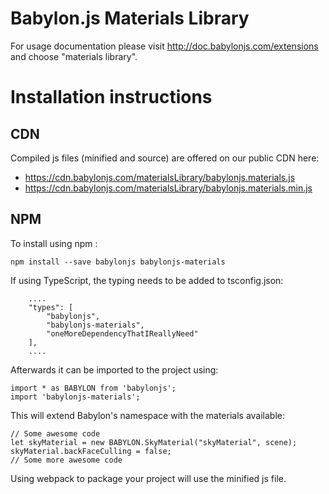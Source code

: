 Babylon.js Materials Library
=====================

For usage documentation please visit http://doc.babylonjs.com/extensions and choose "materials library".

# Installation instructions

## CDN

Compiled js files (minified and source) are offered on our public CDN here:

* https://cdn.babylonjs.com/materialsLibrary/babylonjs.materials.js
* https://cdn.babylonjs.com/materialsLibrary/babylonjs.materials.min.js

## NPM

To install using npm :

```
npm install --save babylonjs babylonjs-materials
```

If using TypeScript, the typing needs to be added to tsconfig.json:

```
    ....
    "types": [
        "babylonjs",
        "babylonjs-materials",
        "oneMoreDependencyThatIReallyNeed"
    ],
    ....
```

Afterwards it can be imported to the project using:

```
import * as BABYLON from 'babylonjs';
import 'babylonjs-materials';
```

This will extend Babylon's namespace with the materials available:

```
// Some awesome code
let skyMaterial = new BABYLON.SkyMaterial("skyMaterial", scene);
skyMaterial.backFaceCulling = false;
// Some more awesome code
```

Using webpack to package your project will use the minified js file.
